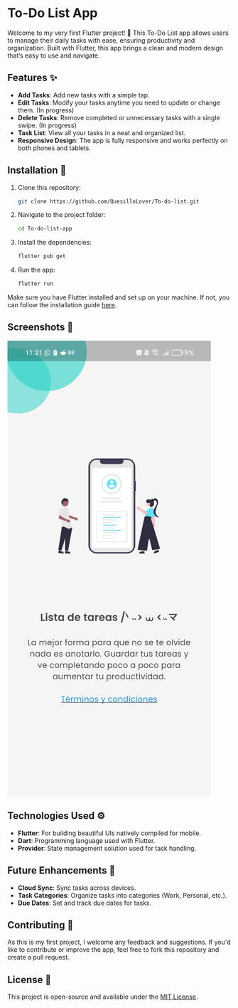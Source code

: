 # To-Do List App

Welcome to my very first Flutter project! 🎉 This To-Do List app allows users to manage their daily tasks with ease, ensuring productivity and organization. Built with Flutter, this app brings a clean and modern design that’s easy to use and navigate.

## Features ✨
- **Add Tasks**: Add new tasks with a simple tap.
- **Edit Tasks**: Modify your tasks anytime you need to update or change them. (In progress)
- **Delete Tasks**: Remove completed or unnecessary tasks with a single swipe. (In progress)
- **Task List**: View all your tasks in a neat and organized list. 
- **Responsive Design**: The app is fully responsive and works perfectly on both phones and tablets.

## Installation 🚀

1. Clone this repository:
   ```bash
   git clone https://github.com/QuesilloLover/To-do-list.git
   ```

2. Navigate to the project folder:
   ```bash
   cd To-do-list-app
   ```

3. Install the dependencies:
   ```bash
   flutter pub get
   ```

4. Run the app:
   ```bash
   flutter run
   ```

Make sure you have Flutter installed and set up on your machine. If not, you can follow the installation guide [here](https://flutter.dev/docs/get-started/install).

## Screenshots 📸

![To-Do List App Screenshot](assets/img/flutter_app.jpg)

## Technologies Used ⚙️
- **Flutter**: For building beautiful UIs natively compiled for mobile.
- **Dart**: Programming language used with Flutter.
- **Provider**: State management solution used for task handling.

## Future Enhancements 🚧
- **Cloud Sync**: Sync tasks across devices.
- **Task Categories**: Organize tasks into categories (Work, Personal, etc.).
- **Due Dates**: Set and track due dates for tasks.

## Contributing 🤝
As this is my first project, I welcome any feedback and suggestions. If you'd like to contribute or improve the app, feel free to fork this repository and create a pull request.

## License 📜
This project is open-source and available under the [MIT License](LICENSE).
